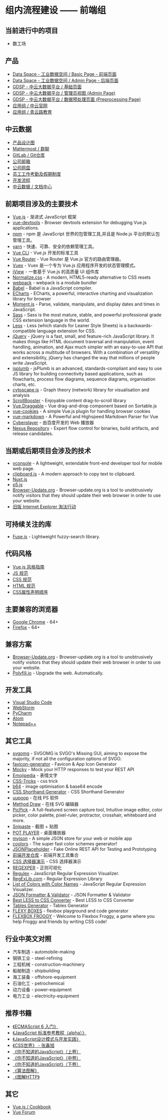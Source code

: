﻿# 组内流程建设 —— 前端组

## 当前进行中的项目

- 数工场

## 产品

- [Data Space - 工业数据空间 / Basic Page - 前端页面](http://gitlab.zylliondata.local/dspace/basic-page)
- [Data Space - 工业数据空间 / Admin Page - 后端页面](http://gitlab.zylliondata.local/dspace/dspace-backend-webpage)
- [GDSP - 中云大数据平台 / 基础页面](http://gitlab.zylliondata.local/gdsp/basic-page)
- [GDSP - 中云大数据平台 / 管理员视图 (Admin Page)](http://gitlab.zylliondata.local/gdsp/admin-page)
- [GDSP - 中云大数据平台 / 数据预处理页面 (Preprocessing Page)](http://gitlab.zylliondata.local/gdsp/preprocessing-page)
- [应用组 / 中云官网](http://gitlab.zylliondata.local/application-group/local-official)
- [应用组 / 青云路教育](http://gitlab.zylliondata.local/application-group/qingyunlu-education)

## 中云数据

- [产品设计图](http://zhangjd.zylliondata.local/index/#g=1&p=main)
- [Mattermost / 群聊](http://chat.zylliondata.local)
- [GitLab / Git仓库](http://gitlab.zylliondata.local/)
- [公司邮箱](http://mail.zylliondata.com/)
- [公司网盘](https://pan.zylliondata.local/)
- [员工工作考勤及假期制度](http://main.zylliondata.local/zylliondata/rules.html)
- [开发流程](http://main.zylliondata.local/zylliondata/chart.html)
- [中云数据 / 文档中心](http://docs.apps.zylliondata.local/)

## 前期项目涉及的主要技术

- [Vue.js](https://vuejs.org/) - 渐进式 JavaScript 框架
- [vue-devtools](https://github.com/vuejs/vue-devtools) - Browser devtools extension for debugging Vue.js applications.
- [npm](https://www.npmjs.com/) - npm 是 JavaScript 世界的包管理工具,并且是 Node.js 平台的默认包管理工具。
- [yarn](https://yarnpkg.com/en/) - 快速、可靠、安全的依赖管理工具。
- [Vue CLI](https://cli.vuejs.org/) - Vue.js 开发的标准工具
- [Vue Router](https://router.vuejs.org/) - Vue Router 是 Vue.js 官方的路由管理器。
- [Vuex](https://vuex.vuejs.org/) - Vuex 是一个专为 Vue.js 应用程序开发的状态管理模式。
- [iView](https://www.iviewui.com/) - 一套基于 Vue.js 的高质量 UI 组件库
- [Normalize.css](https://necolas.github.io/normalize.css/) - A modern, HTML5-ready alternative to CSS resets
- [webpack](https://webpack.js.org/) - webpack is a module bundler
- [Babel](https://babeljs.io/) - Babel is a JavaScript compiler.
- [ECharts](https://echarts.baidu.com/) - ECharts, a powerful, interactive charting and visualization library for browser
- [Moment.js](https://momentjs.com/) - Parse, validate, manipulate, and display dates and times in JavaScript.
- [Sass](https://sass-lang.com/guide) - Sass is the most mature, stable, and powerful professional grade CSS extension language in the world.
- [Less](http://lesscss.org/) - Less (which stands for Leaner Style Sheets) is a backwards-compatible language extension for CSS.
- [jQuery](https://jquery.com/) - jQuery is a fast, small, and feature-rich JavaScript library. It makes things like HTML document traversal and manipulation, event handling, animation, and Ajax much simpler with an easy-to-use API that works across a multitude of browsers. With a combination of versatility and extensibility, jQuery has changed the way that millions of people write JavaScript.
- [jsplumb](https://jsplumbtoolkit.com/) - jsPlumb is an advanced, standards-compliant and easy to use JS library for building connectivity based applications, such as flowcharts, process flow diagrams, sequence diagrams, organisation charts, etc. 
- [cytoscape.js](http://js.cytoscape.org/) - Graph theory (network) library for visualisation and analysis
- [ScrollBooster](https://ilyashubin.github.io/scrollbooster/) - Enjoyable content drag-to-scroll library
- [Vue.Draggable](https://sortablejs.github.io/Vue.Draggable/#/simple) - Vue drag-and-drop component based on Sortable.js
- [vue-cookies](https://github.com/cmp-cc/vue-cookies) - A simple Vue.js plugin for handling browser cookies
- [vue-markdown](https://github.com/miaolz123/vue-markdown) - A Powerful and Highspeed Markdown Parser for Vue
- [Cyberplayer](http://cyberplayer.bcelive.com/demo/new/index.html) - 由百度开发的 Web 播放器
- [Nexus Repository](https://www.sonatype.com/nexus-repository-sonatype) - Expert flow control for binaries, build artifacts, and release candidates.

## 当期或后期项目会涉及的技术

- [vconsole](https://www.npmjs.com/package/vconsole) - A lightweight, extendable front-end developer tool for mobile web page.
- [clipboard.js](https://clipboardjs.com/) - A modern approach to copy text to clipboard.
- [Nuxt.js](https://nuxtjs.org/)
- [p5.js](https://p5js.org/)
- [Browser-Update.org](https://browser-update.org) - Browser-update.org is a tool to unobtrusively notify visitors that they should update their web browser in order to use your website.
- [旧版 Internet Explorer 淘汰行动](https://support.dmeng.net/kill-old-versions-of-ie.html)

## 可持续关注的库

- [Fuse.js](https://fusejs.io/) - Lightweight fuzzy-search library.

## 代码风格

- [Vue.js 风格指南](https://cn.vuejs.org/v2/style-guide/index.html)
- [JS 规范](http://gitlab.zylliondata.local/public-group/public-docs/blob/dev/web/js.md)
- [CSS 规范](http://gitlab.zylliondata.local/public-group/public-docs/blob/dev/web/css.md)
- [HTML 规范](http://gitlab.zylliondata.local/public-group/public-docs/blob/dev/web/html.md)
- [CSS属性声明顺序](https://www.jianshu.com/p/03216f409516)

## 主要兼容的浏览器

- [Google Chrome](https://www.google.com/chrome/) - 64+
- [Firefox](https://www.mozilla.org/en-US/firefox/new/) - 64+

## 兼容方案

- [Browser-Update.org](https://browser-update.org/) - Browser-update.org is a tool to unobtrusively notify visitors that they should update their web browser in order to use your website.
- [Polyfill.io](https://polyfill.io/v3/s) - Upgrade the web. Automatically.

## 开发工具

- [Visual Studio Code](https://code.visualstudio.com/)
- [WebStorm](https://www.jetbrains.com/webstorm/)
- [PyCharm](https://www.jetbrains.com/pycharm/)
- [Atom](https://atom.io/)
- [Notepad++](https://notepad-plus-plus.org/)

## 其它工具

- [svgomg](https://jakearchibald.github.io) - SVGOMG is SVGO's Missing GUI, aiming to expose the majority, if not all the configuration options of SVGO.
- [favicon-generator](https://www.favicon-generator.org/) - Favicon & App Icon Generator
- [Mocky](https://www.mocky.io/) - Mock your HTTP responses to test your REST API
- [Emojipedia](https://emojipedia.org/) - 表情文字
- [CSS-Tricks](https://css-tricks.com/) - css trick
- [b64](http://b64.io/) - image optimisation & base64 encode
- [CSS Shorthand Generator](http://shrthnd.volume7.io/) - CSS Shorthand Generator
- [uupoop](https://www.uupoop.com/) - 在线 PS 软件
- [Method Draw](https://editor.method.ac/) - 在线 SVG 编辑器
- [PicPick](https://picpick.app/en/) - A full-featured screen capture tool, Intuitive image editor, color picker, color palette, pixel-ruler, protractor, crosshair, whiteboard and more.
- [Snipaste](https://zh.snipaste.com/index.html) - 截图 + 贴图
- [POT PLAYER](https://potplayer.daum.net/) - 桌面播放器
- [myjson](http://myjson.com/) - A simple JSON store for your web or mobile app
- [coolors](https://coolors.co/) - The super fast color schemes generator!
- [JSONPlaceholder](https://jsonplaceholder.typicode.com/) - Fake Online REST API for Testing and Prototyping
- [前端开发仓库](http://code.ciaoca.com/) - 前端开发工具集合
- [CSS 选择器演示](http://code.ciaoca.com/style/css-selectors/) - CSS 选择器演示
- [REGEXPER](https://regexper.com/) - 正则可视化
- [Regulex](https://jex.im/regulex/) - JavaScript Regular Expression Visualizer.
- [RegExLib.com](http://regexlib.com/) - Regular Expression Library
- [List of Colors with Color Names](https://graf1x.com/list-of-colors-with-color-names/) - JavaScript Regular Expression Visualizer.
- [JSON Formatter & Validator](https://jsonformatter.curiousconcept.com/) - JSON Formatter & Validator
- [Best LESS to CSS Converter](https://jsonformatter.org/less-to-css) - Best LESS to CSS Converter
- [Tables Generator](http://www.tablesgenerator.com/) - Tables Generator
- [FLEXY BOXES](https://the-echoplex.net/flexyboxes/) - flexbox playground and code generator
- [FLEXBOX FROGGY](https://flexboxfroggy.com/) - Welcome to Flexbox Froggy, a game where you help Froggy and friends by writing CSS code!

## 行业中英文对照

- 汽车制造 - automobile-making
- 钢铁工业 - steel-refining
- 工程机械 - construction-machinery
- 船舶制造 - shipbuilding
- 海工装备 - offshore-equipment
- 石油化工 - petrochemical
- 动力设备 - power-equipment 
- 电力工业 - electricity-equipment

## 推荐书籍

- [《ECMAScript 6 入门》](http://es6.ruanyifeng.com/)
- [《JavaScript 标准参考教程（alpha）》](http://javascript.ruanyifeng.com/)
- [《JavaScript设计模式与开发实践》](http://www.ituring.com.cn/book/1632)
- [《CSS世界》 - 张鑫旭](https://www.epubit.com/book/detail/2983)
- [《你不知道的JavaScript》（上卷）](http://www.ituring.com.cn/book/1488)
- [《你不知道的JavaScript》（中卷）](http://www.ituring.com.cn/book/1563)
- [《你不知道的JavaScript》（下卷）](http://www.ituring.com.cn/book/1666)
- [《算法图解》](http://www.ituring.com.cn/book/1864)
- [《图解HTTP》](http://www.ituring.com.cn/book/1229)

## 其它

- [Vue.js / Cookbook](https://cn.vuejs.org/v2/cookbook/index.html)
- [Vue Forum](https://forum.vuejs.org/)
